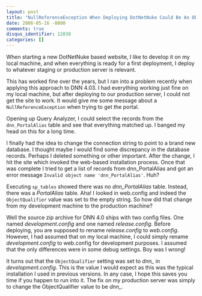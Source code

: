 ```yaml
---
layout: post
title: "NullReferenceException When Deploying DotNetNuke Could Be An ObjectQualifier Discrepancy"
date: 2006-05-16 -0800
comments: true
disqus_identifier: 12838
categories: []
---
```

When starting a new DotNetNuke based website, I like to develop it on my
local machine, and when everything is ready for a first deployment, I
deploy to whatever staging or production server is relevant.

This has worked fine over the years, but I ran into a problem recently
when applying this approach to DNN 4.03. I had everything working just
fine on my local machine, but after deploying to our production server,
I could not get the site to work. It would give me some message about a
`NullReferenceException` when trying to get the portal.

Opening up Query Analyzer, I could select the records from the
`dnn_PortalAlias` table and see that everything matched up. I banged my
head on this for a long time.

I finally had the idea to change the connection string to point to a
brand new database. I thought maybe I would find some discrepancy in the
database records. Perhaps I deleted something or other important. After
the change, I hit the site which invoked the web-based installation
process. Once that was complete I tried to get a list of records from
dnn\_PortalAlias and got an error message
`Invalid object name 'dnn_PortalAlias'`. Huh?

Executing `sp_tables` showed there was no *dnn\_PortalAlias* table.
Instead, there was a *PortalAlias* table. Aha! I looked in web.config
and indeed the `ObjectQualifier` value was set to the empty string. So
how did that change from my development machine to the production
machine?

Well the source zip archive for DNN 4.0 ships with two config files. One
named *development.config* and one named *release.config*. Before
deploying, you are supposed to rename *release.config* to *web.config*.
However, I had assumed that on my local machine, I could simply rename
*development.config* to web.config for development purposes. I assumed
that the only differences were in some debug settings. Boy was I wrong!

It turns out that the `ObjectQualifier` setting was set to *dnn\_* in
*development.config*. This is the value I would expect as this was the
typical installation I used in previous versions. In any case, I hope
this saves you time if you happen to run into it. The fix on my
production server was simply to change the ObjectQualifier value to be
*dnn\_*.

